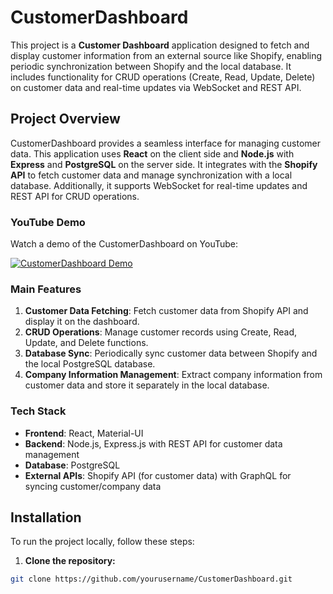 # CustomerDashboard

This project is a **Customer Dashboard** application designed to fetch and display customer information from an external source like Shopify, enabling periodic synchronization between Shopify and the local database. It includes functionality for CRUD operations (Create, Read, Update, Delete) on customer data and real-time updates via WebSocket and REST API.

## Project Overview

CustomerDashboard provides a seamless interface for managing customer data. This application uses **React** on the client side and **Node.js** with **Express** and **PostgreSQL** on the server side. It integrates with the **Shopify API** to fetch customer data and manage synchronization with a local database. Additionally, it supports WebSocket for real-time updates and REST API for CRUD operations.

### **YouTube Demo**

Watch a demo of the CustomerDashboard on YouTube:

[![CustomerDashboard Demo](https://img.youtube.com/vi/jAUz44ib2Uo/0.jpg)]([https://www.youtube.com/watch?v=YOUR_VIDEO_ID_HERE](https://youtu.be/jAUz44ib2Uo))

### **Main Features**

1. **Customer Data Fetching**: Fetch customer data from Shopify API and display it on the dashboard.
2. **CRUD Operations**: Manage customer records using Create, Read, Update, and Delete functions.
3. **Database Sync**: Periodically sync customer data between Shopify and the local PostgreSQL database.
4. **Company Information Management**: Extract company information from customer data and store it separately in the local database.

### **Tech Stack**

- **Frontend**: React, Material-UI
- **Backend**: Node.js, Express.js with REST API for customer data management
- **Database**: PostgreSQL
- **External APIs**: Shopify API (for customer data) with GraphQL for syncing customer/company data

## **Installation**

To run the project locally, follow these steps:

1. **Clone the repository:**

```bash
git clone https://github.com/yourusername/CustomerDashboard.git
